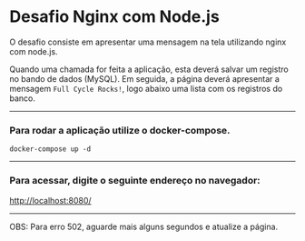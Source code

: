 # Desafio Nginx com Node.js

O desafio consiste em apresentar uma mensagem na tela utilizando nginx com node.js.

Quando uma chamada for feita a aplicação, esta deverá salvar um registro no bando de dados (MySQL). 
Em seguida, a página deverá apresentar a mensagem ```Full Cycle Rocks!```, logo abaixo uma lista com os registros do banco.

---

### Para rodar a aplicação utilize o docker-compose.

```
docker-compose up -d 
```

---

### Para acessar, digite o seguinte endereço no navegador:

[http://localhost:8080/](http://localhost:8080/)

---
OBS: Para erro 502, aguarde mais alguns segundos e atualize a página.
